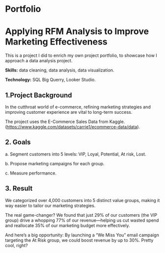 # Portfolio

# Applying RFM Analysis to Improve Marketing Effectiveness

This is a project I did to enrich my own project portfolio, to showcase how I approach a data analysis project.

**Skills:** data cleaning, data analysis, data visualization.

**Technology:** SQL Big Querry, Looker Studio.

## 1.Project Background

In the cutthroat world of e-commerce, refining marketing strategies and improving customer experience are vital to long-term success.

The project uses the E-Commerce Sales Data from Kaggle. (https://www.kaggle.com/datasets/carrie1/ecommerce-data/data).

## 2. Goals

a. Segment customers into 5 levels: VIP, Loyal, Potential, At risk, Lost.

b. Propose marketing campaigns for each group.

c. Measure performance.

## 3. Result

 We categorized over 4,000 customers into 5 distinct value groups, making it way easier to tailor our marketing strategies.

 The real game-changer? We found that just 29% of our customers (the VIP group) drive a whopping 77% of our revenue—helping us cut wasted spend and reallocate 35% of our marketing budget more effectively.

 And here’s a big opportunity: By launching a “We Miss You” email campaign targeting the At Risk group, we could boost revenue by up to 30%. Pretty cool, right?

